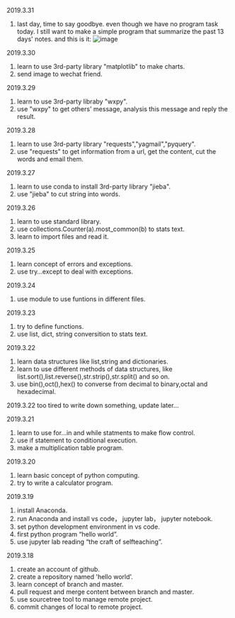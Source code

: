 2019.3.31
1. last day, time to say goodbye. even though we have no program task today. 
   I still want to make a simple program that summarize the past 13 days' notes.
   and this is it:
   ![image](https://github.com/qiming09/selfteaching-python-camp/blob/master/19100101/qiming09/d14_training4/d14.png)

2019.3.30
1. learn to use 3rd-party library "matplotlib" to make charts.
2. send image to wechat friend.

2019.3.29
1. learn to use 3rd-party libraby "wxpy".
2. use "wxpy" to get others' message, analysis this message and reply the result.

2019.3.28
1. learn to use 3rd-party library "requests","yagmail","pyquery".
2. use "requests" to get information from a url, get the content, cut the words and email them.

2019.3.27
1. learn to use conda to install 3rd-party library "jieba".
2. use "jieba" to cut string into words.

2019.3.26
1. learn to use standard library.
2. use collections.Counter(a).most_common(b) to stats text.
3. learn to import files and read it.

2019.3.25
1. learn concept of errors and exceptions.
2. use try…except to deal with exceptions.

2019.3.24
1. use module to use funtions in different files.

2019.3.23
1. try to define functions.
2. use list, dict, string conversition to stats text.

2019.3.22
1. learn data structures like list,string and dictionaries. 
2. learn to use different methods of data structures, like list.sort(),list.reverse(),str.strip(),str.split() and so on.
3. use bin(),oct(),hex() to converse from decimal to binary,octal and hexadecimal.

2019.3.22
too tired to write down something, update later...

2019.3.21
1. learn to use for…in and while statments to make flow control.
2. use if statement to conditional execution.
3. make a multiplication table program.

2019.3.20
1. learn basic concept of python computing.
2. try to write a calculator program.

2019.3.19
1. install Anaconda.
2. run Anaconda and install vs code， jupyter lab， jupyter notebook.
3. set python development environment in vs code.
4. first python program “hello world”.
5. use jupyter lab reading “the craft of selfteaching”.

2019.3.18
1. create an account of github.
2. create a repository named 'hello world'.
3. learn concept of branch and master.
4. pull request and merge content between branch and master.
5. use sourcetree tool to manage remote project.
6. commit changes of local to remote project.
